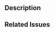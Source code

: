 <!--
  Have any questions? Check out the contributing docs at https://gatsby.app/contribute, or
  ask in this Pull Request and a Gatsby maintainer will be happy to help :)
-->

## Description
<!-- Write a brief description of the changes introduced by this PR -->

## Related Issues
<!-- Link to the issue that is fixed by this PR (if there is one) -->
